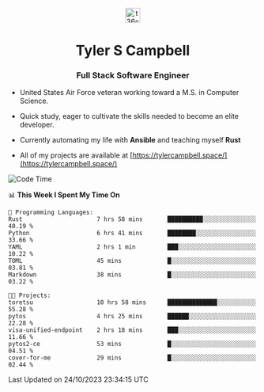 <p align="center">
<a href="https://www.linkedin.com/in/t36campbell" target="blank"><img align="center" src="https://ik.imagekit.io/t36campbell/Portfolio/linkedin.png.original_m8bbGgPh6.png" alt="t36campbell" height="30" width="30" /></a>
</p>
<h1 align="center">Tyler S Campbell</h1>
<h3 align="center">Full Stack Software Engineer</h3>

* United States Air Force veteran working toward a M.S. in Computer Science.

* Quick study, eager to cultivate the skills needed to become an elite developer.

* Currently automating my life with **Ansible** and teaching myself **Rust**

* All of my projects are available at [https://tylercampbell.space/](https://tylercampbell.space/)

<!--START_SECTION:waka-->
![Code Time](http://img.shields.io/badge/Code%20Time-2%2C918%20hrs%2043%20mins-blue)

📊 **This Week I Spent My Time On** 

```text
💬 Programming Languages: 
Rust                     7 hrs 58 mins       ██████████░░░░░░░░░░░░░░░   40.19 % 
Python                   6 hrs 41 mins       ████████░░░░░░░░░░░░░░░░░   33.66 % 
YAML                     2 hrs 1 min         ███░░░░░░░░░░░░░░░░░░░░░░   10.22 % 
TOML                     45 mins             █░░░░░░░░░░░░░░░░░░░░░░░░   03.81 % 
Markdown                 38 mins             █░░░░░░░░░░░░░░░░░░░░░░░░   03.22 % 

🐱‍💻 Projects: 
toretsu                  10 hrs 58 mins      ██████████████░░░░░░░░░░░   55.28 % 
pytos                    4 hrs 25 mins       ██████░░░░░░░░░░░░░░░░░░░   22.28 % 
visa-unified-endpoint    2 hrs 18 mins       ███░░░░░░░░░░░░░░░░░░░░░░   11.66 % 
pytos2-ce                53 mins             █░░░░░░░░░░░░░░░░░░░░░░░░   04.51 % 
cover-for-me             29 mins             █░░░░░░░░░░░░░░░░░░░░░░░░   02.44 % 
```


 Last Updated on 24/10/2023 23:34:15 UTC
<!--END_SECTION:waka-->
